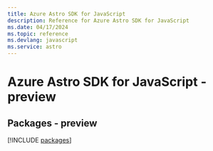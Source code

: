 ```yaml
---
title: Azure Astro SDK for JavaScript
description: Reference for Azure Astro SDK for JavaScript
ms.date: 04/17/2024
ms.topic: reference
ms.devlang: javascript
ms.service: astro
---
```

# Azure Astro SDK for JavaScript - preview
## Packages - preview
[!INCLUDE [packages](astro-index.md)]